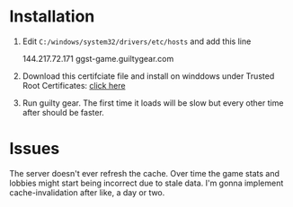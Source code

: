 # Installation

1. Edit `C:/windows/system32/drivers/etc/hosts` and add this line

    144.217.72.171 ggst-game.guiltygear.com

2. Download this certifciate file and install on winddows under Trusted Root Certificates: [click here](windows.p12)

3. Run guilty gear. The first time it loads will be slow but every other time after should be faster.

# Issues

The server doesn't ever refresh the cache. Over time the game stats and lobbies might start being incorrect due to stale data. I'm gonna implement cache-invalidation after like, a day or two.


